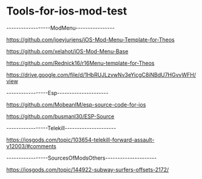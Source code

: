 # Tools-for-ios-mod-test
------------------ModMenu----------------

https://github.com/joeyjurjens/iOS-Mod-Menu-Template-for-Theos

https://github.com/xelahot/iOS-Mod-Menu-Base

https://github.com/Rednick16/r16Menu-template-for-Theos

https://drive.google.com/file/d/1HbRUJLzvwNv3eYicgC8iNBdU7HGvvWFH/view

-----------------Esp---------------------

https://github.com/MobeanIM/esp-source-code-for-ios

https://github.com/busmanl30/ESP-Source

-----------------Telekill---------------------

https://iosgods.com/topic/103654-telekill-forward-assault-v12003/#comments

-----------------SourcesOfModsOthers---------------------

https://iosgods.com/topic/144922-subway-surfers-offsets-2172/

